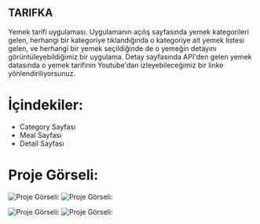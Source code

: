 ## TARIFKA

Yemek tarifi uygulaması. Uygulamanın açılış sayfasında yemek kategorileri gelen, herhangi bir kategoriye tıklandığında o kategoriye ait yemek listesi gelen, ve herhangi bir yemek seçildiğinde de o yemeğin detayını görüntüleyebildiğimiz bir uygulama. Detay sayfasında API'den gelen yemek datasında o yemek tarifinin Youtube'dan izleyebileceğimiz bir linke yönlendiriliyorsunuz.

# İçindekiler:

- Category Sayfası
- Meal Sayfası
- Detail Sayfası



# Proje Görseli:


![Proje Görseli:](./src/assets/image/category.jpg)
![Proje Görseli:](./src/assets/image/Meals.jpg)

![Proje Görseli:](./src/assets/image/detail.jpg)
![Proje Görseli:](./src/assets/image/detail2.jpg)

